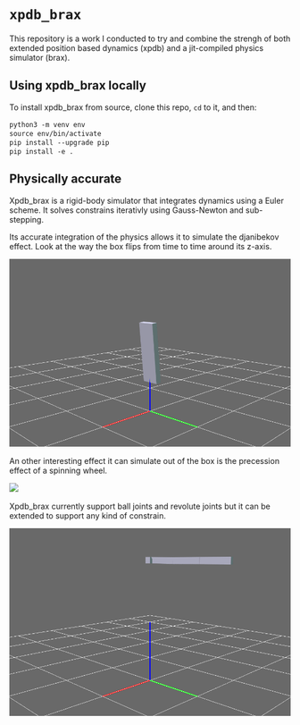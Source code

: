 # `xpdb_brax`

This repository is a work I conducted to try and combine the strengh of both extended position based dynamics (xpdb) and a jit-compiled physics simulator (brax). 

## Using xpdb_brax locally

To install xpdb_brax from source, clone this repo, `cd` to it, and then:

```
python3 -m venv env
source env/bin/activate
pip install --upgrade pip
pip install -e .
```


## Physically accurate

Xpdb_brax is a rigid-body simulator that integrates dynamics using a Euler scheme.
It solves constrains iterativly using Gauss-Newton and sub-stepping. 

Its accurate integration of the physics allows it to simulate the djanibekov effect. Look at the way the box flips from time to time around its z-axis.

<img src="https://github.com/o-Oscar/xpdb_brax/blob/main/djanibekov.gif"/>

An other interesting effect it can simulate out of the box is the precession effect of a spinning wheel. 

<img src="https://github.com/o-Oscar/xpdb_brax/blob/main/precession.gif"/>

Xpdb_brax currently support ball joints and revolute joints but it can be extended to support any kind of constrain.

<img src="https://github.com/o-Oscar/xpdb_brax/blob/main/triple_pendulum.gif"/>

